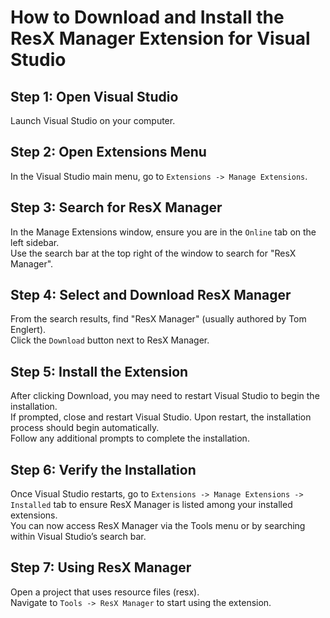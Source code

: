# How to Download and Install the ResX Manager Extension for Visual Studio

## Step 1: Open Visual Studio
Launch Visual Studio on your computer.

## Step 2: Open Extensions Menu
In the Visual Studio main menu, go to `Extensions -> Manage Extensions`.

## Step 3: Search for ResX Manager
In the Manage Extensions window, ensure you are in the `Online` tab on the left sidebar.  
Use the search bar at the top right of the window to search for "ResX Manager".

## Step 4: Select and Download ResX Manager
From the search results, find "ResX Manager" (usually authored by Tom Englert).  
Click the `Download` button next to ResX Manager.

## Step 5: Install the Extension
After clicking Download, you may need to restart Visual Studio to begin the installation.  
If prompted, close and restart Visual Studio. Upon restart, the installation process should begin automatically.  
Follow any additional prompts to complete the installation.

## Step 6: Verify the Installation
Once Visual Studio restarts, go to `Extensions -> Manage Extensions -> Installed` tab to ensure ResX Manager is listed among your installed extensions.  
You can now access ResX Manager via the Tools menu or by searching within Visual Studio’s search bar.

## Step 7: Using ResX Manager
Open a project that uses resource files (resx).  
Navigate to `Tools -> ResX Manager` to start using the extension.
